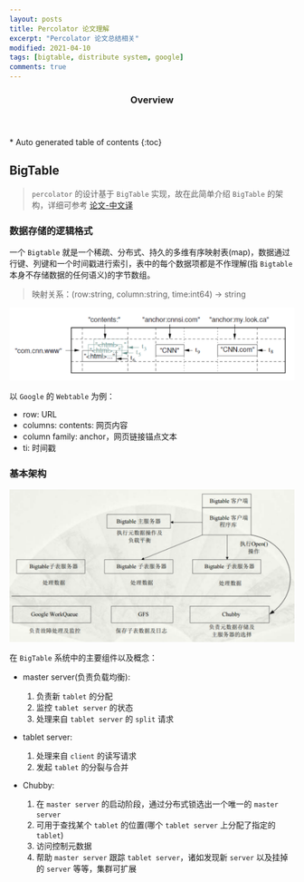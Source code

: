 ```yaml
---
layout: posts
title: Percolator 论文理解
excerpt: "Percolator 论文总结相关"
modified: 2021-04-10
tags: [bigtable, distribute system, google]
comments: true
---
```


<section id="table-of-contents" class="toc">
  <header>
    <h3>Overview</h3>
  </header>
<div id="drawer" markdown="1">
*  Auto generated table of contents
{:toc}
</div>
</section><!-- /#table-of-contents -->

## BigTable

> `percolator` 的设计基于 `BigTable` 实现，故在此简单介绍 `BigTable` 的架构，详细可参考 [论文-中文译](https://arthurchiao.art/blog/google-bigtable-zh/)

### 数据存储的逻辑格式

一个 `Bigtable` 就是一个稀疏、分布式、持久的多维有序映射表(map)，数据通过行键、列键和一个时间戳进行索引，表中的每个数据项都是不作理解(指 `Bigtable` 本身不存储数据的任何语义)的字节数组。

> 映射关系：(row:string, column:string, time:int64) -> string

![table_data_scheme](../image/posts/2021-4-10-percolator/2021-04-10-percolator_bigtable_data_scheme.png)

以 `Google` 的 `Webtable` 为例：

- row: URL
- columns: contents: 网页内容
- column family: anchor，网页链接锚点文本
- ti: 时间戳

### 基本架构

![bigtable_overview](../image/posts/2021-4-10-percolator/2021-04-10-percolator_bigtable_overview.png)

在 `BigTable` 系统中的主要组件以及概念：

- master server(负责负载均衡): 

    1. 负责新 `tablet` 的分配
    2. 监控 `tablet server` 的状态
    3. 处理来自 `tablet server` 的 `split` 请求

- tablet server:

    1. 处理来自 `client` 的读写请求
    2. 发起 `tablet` 的分裂与合并

- Chubby:

    1. 在 `master server` 的启动阶段，通过分布式锁选出一个唯一的 `master server`
    2. 可用于查找某个 `tablet` 的位置(哪个 `tablet server` 上分配了指定的 `tablet`)
    3. 访问控制元数据
    4. 帮助 `master server` 跟踪 `tablet server`，诸如发现新 `server` 以及挂掉的 `server` 等等，集群可扩展

